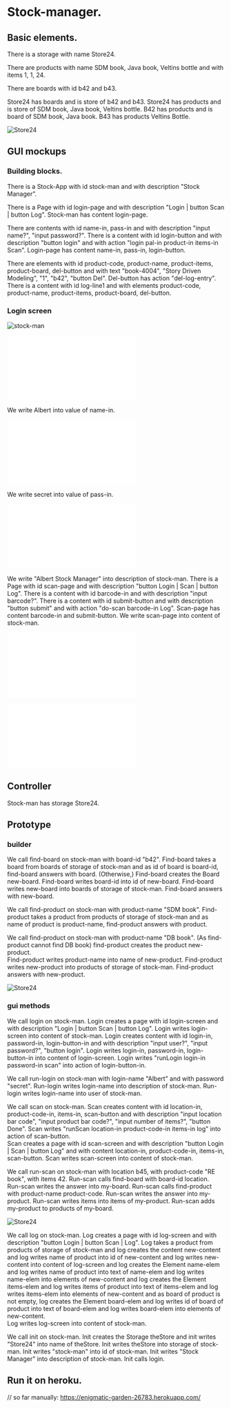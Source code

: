 # Stock-manager. 

## Basic elements. 

There is a storage with name Store24. 

There are products with name SDM book, Java book, Veltins bottle
and with items 1, 1, 24. 

There are boards with id b42 and b43.

Store24 has boards and is store of b42 and b43.
Store24 has products and is store of SDM book, Java book, Veltins bottle.
B42 has products and is board of SDM book, Java book.
B43 has products Veltins Bottle.

![Store24](objects.svg)

## GUI mockups

### Building blocks. 

There is a Stock-App with id stock-man 
and with description "Stock Manager".

There is a Page with id login-page 
and with description "Login | button Scan | button Log".
Stock-man has content login-page.

There are contents with id name-in, pass-in
and with description "input name?", "input password?".
There is a content with id login-button and with description "button login"
and with action "login pal-in product-in items-in Scan".
Login-page has content name-in, pass-in, login-button.

There are elements with id product-code, product-name, product-items, product-board, del-button and 
with text "book-4004", "Story Driven Modeling", "1", "b42", "button Del". 
Del-button has action "del-log-entry".
There is a content with id log-line1 and with elements product-code, product-name, product-items, product-board, del-button.

### Login screen

![stock-man](gui.svg)

![stock-man](stock01.html)

We write Albert into value of name-in. 

![stock-man](stock02.html)

We write secret into value of pass-in. 

![stock-man](stock03.html)

We write "Albert Stock Manager" into description of stock-man.
There is a Page with id scan-page 
and with description "button Login | Scan | button Log".
There is a content with id barcode-in and with description "input barcode?".
There is a content with id submit-button and with description "button submit"
and with action "do-scan barcode-in Log".
Scan-page has content barcode-in and submit-button. 
We write scan-page into content of stock-man. 

![stock-man](stock04.html)

![stock-man](stock01-04.mockup.html)

## Controller

Stock-man has storage Store24. 


## Prototype

### builder

We call find-board on stock-man with board-id "b42". 
Find-board takes a board from boards of storage of stock-man 
and as id of board is board-id, find-board answers with board.
(Otherwise,) Find-board creates the Board new-board. 
Find-board writes board-id into id of new-board. 
Find-board writes new-board into boards of storage of stock-man.
Find-board answers with new-board. 

We call find-product on stock-man with product-name "SDM book". 
Find-product takes a product from products of storage of stock-man
and as name of product is product-name, find-product answers with product.

We call find-product on stock-man with product-name "DB book". 
(As find-product cannot find DB book)
find-product creates the product new-product.   
Find-product writes product-name into name of new-product.
Find-product writes new-product into products of storage of stock-man.
Find-product answers with new-product. 

![Store24](find-product.svg)

### gui methods

We call login on stock-man.
Login creates a page with id login-screen 
and with description "Login | button Scan | button Log".
Login writes login-screen into content of stock-man.
Login creates content with id login-in, password-in, login-button-in
and with description "input user?", "input password?", "button login".
Login writes login-in, password-in, login-button-in into content of login-screen. 
Login writes "runLogin login-in password-in scan" into action of login-button-in.

We call run-login on stock-man with login-name "Albert" and with password "secret". 
Run-login writes login-name into description of stock-man. 
Run-login writes login-name into user of stock-man. 

We call scan on stock-man.
Scan creates content with id location-in, product-code-in, items-in, scan-button 
and with description 
  "input location bar code",
  "input product bar code?", 
  "input number of items?",
  "button Done".
Scan writes "runScan location-in product-code-in items-in log" into action of scan-button.   
Scan creates a page with id scan-screen 
and with description "button Login | Scan | button Log"
and with content location-in, product-code-in, items-in, scan-button.
Scan writes scan-screen into content of stock-man.

We call run-scan on stock-man with location b45, with product-code "RE book", with items 42.
Run-scan calls find-board with board-id location.
Run-scan writes the answer into my-board.
Run-scan calls find-product with product-name product-code. 
Run-scan writes the answer into my-product.
Run-scan writes items into items of my-product.
Run-scan adds my-product to products of my-board.  

![Store24](run-scan.svg)

We call log on stock-man.
Log creates a page with id log-screen 
and with description "button Login | button Scan | Log". 
Log takes a product from products of storage of stock-man
and log creates the content new-content 
and log writes name of product into id of new-content
and log writes new-content into content of log-screen
and log creates the Element name-elem 
and log writes name of product into text of name-elem
and log writes name-elem into elements of new-content
and log creates the Element items-elem 
and log writes items of product into text of items-elem
and log writes items-elem into elements of new-content
and as board of product is not empty,
log creates the Element board-elem 
and log writes id of board of product into text of board-elem
and log writes board-elem into elements of new-content.  
Log writes log-screen into content of stock-man. 


We call init on stock-man.
Init creates the Storage theStore and init writes "Store24" into name of theStore.
Init writes theStore into storage of stock-man.
Init writes "stock-man" into id of stock-man.
Init writes "Stock Manager" into description of stock-man. 
Init calls login.

## Run it on heroku. 

// so far manually: https://enigmatic-garden-26783.herokuapp.com/

